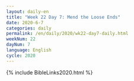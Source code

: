 ```yaml
---
layout: daily-en
title: "Week 22 Day 7: Mend the Loose Ends"
date: 2020-6-7 
categories: daily
permalink: /en/daily/2020/wk22-day7-daily.html
weekNum: 22
dayNum: 7
language: English
cycle: 2020
---
```

{% include BibleLinks2020.html %} 
